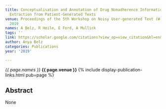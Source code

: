 ```yaml
---
title: Conceptualisation and Annotation of Drug Nonadherence Information for Knowledge
  Extraction from Patient-Generated Texts
venue: Proceedings of the 5th Workshop on Noisy User-generated Text (W-NUT 2019),
  2019
names: A Belz, R Hoile, E Ford, A Mullick
tags: ''
link: https://scholar.google.com/citations?view_op=view_citation&hl=en&user=trwwiW4AAAAJ&pagesize=100&sortby=pubdate&citation_for_view=trwwiW4AAAAJ:D_sINldO8mEC
author: Anya Belz
categories: Publications
year: '2019'

---
```


*{{ page.names }}*
**{{ page.venue }}**
{% include display-publication-links.html pub=page %}
## Abstract

None
